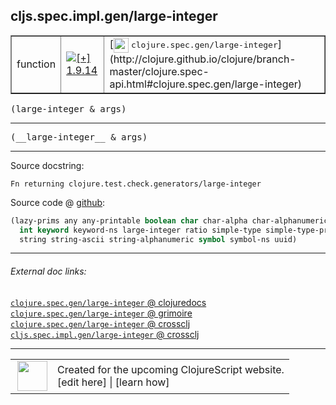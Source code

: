 ## cljs.spec.impl.gen/large-integer



 <table border="1">
<tr>
<td>function</td>
<td><a href="https://github.com/cljsinfo/cljs-api-docs/tree/1.9.14"><img valign="middle" alt="[+] 1.9.14" title="Added in 1.9.14" src="https://img.shields.io/badge/+-1.9.14-lightgrey.svg"></a> </td>
<td>
[<img height="24px" valign="middle" src="http://i.imgur.com/1GjPKvB.png"> <samp>clojure.spec.gen/large-integer</samp>](http://clojure.github.io/clojure/branch-master/clojure.spec-api.html#clojure.spec.gen/large-integer)
</td>
</tr>
</table>

<samp>(large-integer & args)</samp><br>

---

 <samp>
(__large-integer__ & args)<br>
</samp>

---





Source docstring:

```
Fn returning clojure.test.check.generators/large-integer
```


Source code @ [github]():

```clj
(lazy-prims any any-printable boolean char char-alpha char-alphanumeric char-ascii double
  int keyword keyword-ns large-integer ratio simple-type simple-type-printable
  string string-ascii string-alphanumeric symbol symbol-ns uuid)
```

<!--
Repo - tag - source tree - lines:

 <pre>

</pre>

-->

---



###### External doc links:

[`clojure.spec.gen/large-integer` @ clojuredocs](http://clojuredocs.org/clojure.spec.gen/large-integer)<br>
[`clojure.spec.gen/large-integer` @ grimoire](http://conj.io/store/v1/org.clojure/clojure/1.7.0-beta3/clj/clojure.spec.gen/large-integer/)<br>
[`clojure.spec.gen/large-integer` @ crossclj](http://crossclj.info/fun/clojure.spec.gen/large-integer.html)<br>
[`cljs.spec.impl.gen/large-integer` @ crossclj](http://crossclj.info/fun/cljs.spec.impl.gen.cljs/large-integer.html)<br>

---

 <table>
<tr><td>
<img valign="middle" align="right" width="48px" src="http://i.imgur.com/Hi20huC.png">
</td><td>
Created for the upcoming ClojureScript website.<br>
[edit here] | [learn how]
</td></tr></table>

[edit here]:https://github.com/cljsinfo/cljs-api-docs/blob/master/cljsdoc/cljs.spec.impl.gen/large-integer.cljsdoc
[learn how]:https://github.com/cljsinfo/cljs-api-docs/wiki/cljsdoc-files

<!--

This information was too distracting to show to readers, but I'll leave it
commented here since it is helpful to:

- pretty-print the data used to generate this document
- and show how to retrieve that data



The API data for this symbol:

```clj
{:ns "cljs.spec.impl.gen",
 :name "large-integer",
 :signature ["[& args]"],
 :name-encode "large-integer",
 :history [["+" "1.9.14"]],
 :type "function",
 :clj-equiv {:full-name "clojure.spec.gen/large-integer",
             :url "http://clojure.github.io/clojure/branch-master/clojure.spec-api.html#clojure.spec.gen/large-integer"},
 :full-name-encode "cljs.spec.impl.gen/large-integer",
 :source {:code "(lazy-prims any any-printable boolean char char-alpha char-alphanumeric char-ascii double\n  int keyword keyword-ns large-integer ratio simple-type simple-type-printable\n  string string-ascii string-alphanumeric symbol symbol-ns uuid)",
          :title "Source code",
          :repo "clojurescript",
          :tag "r1.9.14",
          :filename "src/main/cljs/cljs/spec/impl/gen.cljs",
          :lines [72 74],
          :url "https://github.com/clojure/clojurescript/blob/r1.9.14/src/main/cljs/cljs/spec/impl/gen.cljs#L72-L74"},
 :usage ["(large-integer & args)"],
 :full-name "cljs.spec.impl.gen/large-integer",
 :docstring "Fn returning clojure.test.check.generators/large-integer",
 :cljsdoc-url "https://github.com/cljsinfo/cljs-api-docs/blob/master/cljsdoc/cljs.spec.impl.gen/large-integer.cljsdoc"}

```

Retrieve the API data for this symbol:

```clj
;; from Clojure REPL
(require '[clojure.edn :as edn])
(-> (slurp "https://raw.githubusercontent.com/cljsinfo/cljs-api-docs/catalog/cljs-api.edn")
    (edn/read-string)
    (get-in [:symbols "cljs.spec.impl.gen/large-integer"]))
```

-->
